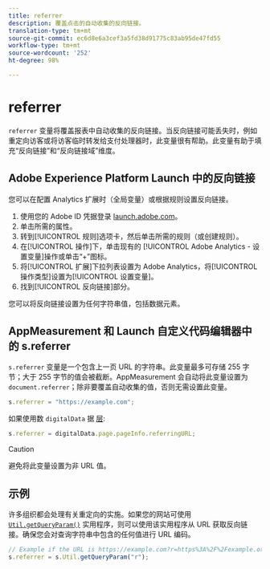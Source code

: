 ```yaml
---
title: referrer
description: 覆盖点击的自动收集的反向链接。
translation-type: tm+mt
source-git-commit: ec6d8e6a3cef3a5fd38d91775c83ab95de47fd55
workflow-type: tm+mt
source-wordcount: '252'
ht-degree: 98%

---
```



# referrer

`referrer` 变量将覆盖报表中自动收集的反向链接。当反向链接可能丢失时，例如重定向访客或将访客临时转发给支付处理器时，此变量很有帮助。此变量有助于填充“反向链接”和“反向链接域”维度。

## Adobe Experience Platform Launch 中的反向链接

您可以在配置 Analytics 扩展时（全局变量）或根据规则设置反向链接。

1. 使用您的 Adobe ID 凭据登录 [launch.adobe.com](https://launch.adobe.com)。
2. 单击所需的属性。
3. 转到[!UICONTROL 规则]选项卡，然后单击所需的规则（或创建规则）。
4. 在[!UICONTROL 操作]下，单击现有的 [!UICONTROL Adobe Analytics - 设置变量]操作或单击“+”图标。
5. 将[!UICONTROL 扩展]下拉列表设置为 Adobe Analytics，将[!UICONTROL 操作类型]设置为[!UICONTROL 设置变量]。
6. 找到[!UICONTROL 反向链接]部分。

您可以将反向链接设置为任何字符串值，包括数据元素。

## AppMeasurement 和 Launch 自定义代码编辑器中的 s.referrer

`s.referrer` 变量是一个包含上一页 URL 的字符串。此变量最多可存储 255 字节；大于 255 字节的值会被截断。AppMeasurement 会自动将此变量设置为 `document.referrer`；除非要覆盖自动收集的值，否则无需设置此变量。

```js
s.referrer = "https://example.com";
```

如果使用数 `digitalData` 据 [层](../../prepare/data-layer.md):

```js
s.referrer = digitalData.page.pageInfo.referringURL;
```

>[!CAUTION]
>
>避免将此变量设置为非 URL 值。

## 示例

许多组织都会处理有关重定向的实施。如果您的网站可使用 [`Util.getQueryParam()`](../functions/util-getqueryparam.md) 实用程序，则可以使用该实用程序从 URL 获取反向链接。确保您会对查询字符串中包含的任何值进行 URL 编码。

```js
// Example if the URL is https://example.com?r=https%3A%2F%2Fexample.org
s.referrer = s.Util.getQueryParam("r");
```
